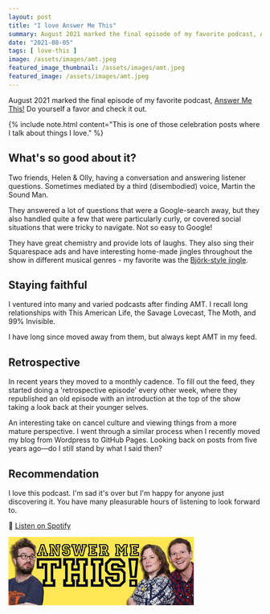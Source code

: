 ```yaml
---
layout: post
title: "I love Answer Me This"
summary: August 2021 marked the final episode of my favorite podcast, Answer Me This!
date: "2021-08-05"
tags: [ love-this ]
image: /assets/images/amt.jpeg
featured_image_thumbnail: /assets/images/amt.jpeg
featured_image: /assets/images/amt.jpeg
---
```


August 2021 marked the final episode of my favorite podcast, [Answer Me This!](https://answermethispodcast.com/) Do yourself a favor and check it out.

{% include note.html content="This is one of those celebration posts where I talk about things I love." %}

## What's so good about it?

Two friends, Helen & Olly, having a conversation and answering listener questions. Sometimes mediated by a third (disembodied) voice, Martin the Sound Man. 

They answered a lot of questions that were a Google-search away, but they also handled quite a few that were particularly curly, or covered social situations that were tricky to navigate. 
Not so easy to Google! 

They have great chemistry and provide lots of laughs. They also sing their Squarespace ads and have interesting home-made jingles throughout the show in different musical genres - my favorite was the [Björk-style jingle](https://answermethispodcast.com/2008/07/08/if-you-like-our-mary-poppins-or-bjork-jingles/).

## Staying faithful

I ventured into many and varied podcasts after finding AMT. I recall long relationships with This American Life, the Savage Lovecast, The Moth, and 99% Invisible. 

I have long since moved away from them, but always kept AMT in my feed. 

## Retrospective

In recent years they moved to a monthly cadence. To fill out the feed, they started doing a 'retrospective episode' every other week, where they 
republished an old episode with an introduction at the top of the show taking a look back at their younger selves. 

An interesting take on cancel culture and viewing things from a more mature perspective. I went through a similar process when I recently moved my blog from Wordpress to GitHub Pages. Looking back on posts from five years ago—do I still stand by what I said then?
 
## Recommendation

I love this podcast. I'm sad it's over but I'm  happy for anyone just discovering it. You have many pleasurable hours of listening to look forward to.

📢 [Listen on Spotify](https://open.spotify.com/show/7nQFqT5Ri1mcdqwIXSWivC)

![AMT Banner](/assets/images/amtbanner.png)
